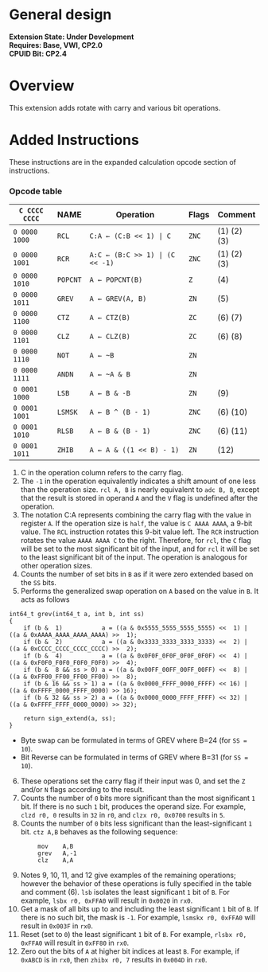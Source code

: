# General design

**Extension State: Under Development**  
**Requires: Base, VWI, CP2.0**  
**CPUID Bit: CP2.4**

# Overview

This extension adds rotate with carry and various bit operations.

# Added Instructions

These instructions are in the expanded calculation opcode section of instructions.

### Opcode table

| `C CCCC CCCC` | NAME      | Operation                                              | Flags | Comment     |
|---------------|-----------|--------------------------------------------------------|-------|-------------|
| `0 0000 1000` | `RCL`     | <code>C:A ← (C:B << 1) &#124; C</code>                 | `ZNC` | (1) (2) (3) |
| `0 0000 1001` | `RCR`     | <code>A:C ← (B:C >> 1) &#124; (C << -1)</code>         | `ZNC` | (1) (2) (3) |
| `0 0000 1010` | `POPCNT`  | <code>A ← POPCNT(B)</code>                             | `Z`   | (4)         |
| `0 0000 1011` | `GREV`    | <code>A ← GREV(A, B)</code>                            | `ZN`  | (5)         |
| `0 0000 1100` | `CTZ`     | <code>A ← CTZ(B)</code>                                | `ZC`  | (6) (7)     |
| `0 0000 1101` | `CLZ`     | <code>A ← CLZ(B)</code>                                | `ZC`  | (6) (8)     |
| `0 0000 1110` | `NOT`     | <code>A ← ~B</code>                                    | `ZN`  |             |
| `0 0000 1111` | `ANDN`    | <code>A ← ~A &#38; B</code>                            | `ZN`  |             |
| `0 0001 1000` | `LSB`     | <code>A ← B &#38; -B</code>                            | `ZN`  | (9)         |
| `0 0001 1001` | `LSMSK`   | <code>A ← B ^ (B - 1)</code>                           | `ZNC` | (6) (10)    |
| `0 0001 1010` | `RLSB`    | <code>A ← B &#38; (B - 1)</code>                       | `ZNC` | (6) (11)    |
| `0 0001 1011` | `ZHIB`    | <code>A ← A &#38; ((1 << B) - 1)</code>                | `ZN`  | (12)        |

1) C in the operation column refers to the carry flag.
2) The `-1` in the operation equivalently indicates a shift amount of one less than the operation size.
   `rcl A, B` is nearly equivalent to `adc B, B`, except that the result is stored in operand `A`
   and the `V` flag is undefined after the operation.
3) The notation C:A represents combining the carry flag with the value in register `A`. If the operation
    size is `half`, the value is `C AAAA AAAA`, a 9-bit value. The `RCL` instruction rotates this 9-bit
    value left. The `RCR` instruction rotates the value `AAAA AAAA C` to the right. Therefore, for
    `rcl`, the `C` flag will be set to the most significant bit of the input, and for `rcl` it will be
    set to the least significant bit of the input.
   The operation is analogous for other operation sizes.
5) Counts the number of set bits in `B` as if it were zero extended based on the `SS` bits.
6) Performs the generalized swap operation on `A` based on the value in `B`. It acts as follows
```
int64_t grev(int64_t a, int b, int ss)
{
    if (b &  1)           a = ((a & 0x5555_5555_5555_5555) <<  1) | ((a & 0xAAAA_AAAA_AAAA_AAAA) >>  1);
    if (b &  2)           a = ((a & 0x3333_3333_3333_3333) <<  2) | ((a & 0xCCCC_CCCC_CCCC_CCCC) >>  2);
    if (b &  4)           a = ((a & 0x0F0F_0F0F_0F0F_0F0F) <<  4) | ((a & 0xF0F0_F0F0_F0F0_F0F0) >>  4);
    if (b &  8 && ss > 0) a = ((a & 0x00FF_00FF_00FF_00FF) <<  8) | ((a & 0xFF00_FF00_FF00_FF00) >>  8);
    if (b & 16 && ss > 1) a = ((a & 0x0000_FFFF_0000_FFFF) << 16) | ((a & 0xFFFF_0000_FFFF_0000) >> 16);
    if (b & 32 && ss > 2) a = ((a & 0x0000_0000_FFFF_FFFF) << 32) | ((a & 0xFFFF_FFFF_0000_0000) >> 32);

    return sign_extend(a, ss);
}
```

- Byte swap can be formulated in terms of GREV where B=24 (for `SS = 10`).
- Bit Reverse can be formulated in terms of GREV where B=31 (for `SS = 10`).

6) These operations set the carry flag if their input was 0,
    and set the `Z` and/or `N` flags according to the result.
7) Counts the number of `0` bits more significant than the most significant `1` bit.
   If there is no such `1` bit, produces the operand size. For example,
   `clzd r0, 0` results in `32` in `r0`, and `clzx r0, 0x0700` results in `5`.
8) Counts the number of `0` bits less significant than the least-significant `1` bit.
   `ctz A,B` behaves as the following sequence:
```
        mov    A,B
        grev   A,-1
        clz    A,A
```
9) Notes 9, 10, 11, and 12 give examples of the remaining operations; however the behavior
    of these operations is fully specified in the table and comment (6).
   `lsb` isolates the least significant `1` bit of `B`. For example, `lsbx r0, 0xFFA0`
    will result in `0x0020` in `rx0`.
11) Get a mask of all bits up to and including the least significant `1` bit of `B`.
    If there is no such bit, the mask is `-1`. For example, `lsmskx r0, 0xFFA0`
    will result in `0x003F` in `rx0`.
12) Reset (set to `0`) the least significant `1` bit of `B`. For example,
    `rlsbx r0, 0xFFA0` will result in `0xFF80` in `rx0`.
13) Zero out the bits of `A` at higher bit indices at least `B`. For example,
    if `0xABCD` is in `rx0`, then `zhibx r0, 7` results in `0x004D` in `rx0`.
